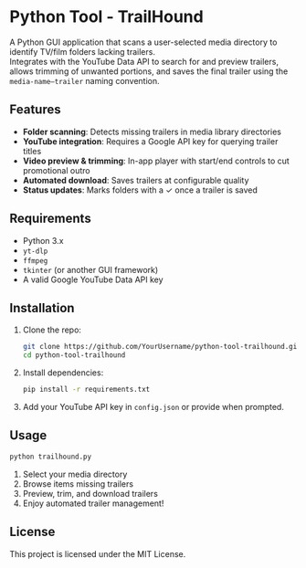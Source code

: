# Python Tool - TrailHound

A Python GUI application that scans a user-selected media directory to identify TV/film folders lacking trailers.  
Integrates with the YouTube Data API to search for and preview trailers, allows trimming of unwanted portions, and saves the final trailer using the `media-name–trailer` naming convention.

## Features
- **Folder scanning**: Detects missing trailers in media library directories  
- **YouTube integration**: Requires a Google API key for querying trailer titles  
- **Video preview & trimming**: In-app player with start/end controls to cut promotional outro  
- **Automated download**: Saves trailers at configurable quality  
- **Status updates**: Marks folders with a ✓ once a trailer is saved  

## Requirements
- Python 3.x  
- `yt-dlp`  
- `ffmpeg`  
- `tkinter` (or another GUI framework)  
- A valid Google YouTube Data API key  

## Installation
1. Clone the repo:  
   ```bash
   git clone https://github.com/YourUsername/python-tool-trailhound.git
   cd python-tool-trailhound
   ```
2. Install dependencies:  
   ```bash
   pip install -r requirements.txt
   ```
3. Add your YouTube API key in `config.json` or provide when prompted.  

## Usage
```bash
python trailhound.py
```
1. Select your media directory  
2. Browse items missing trailers  
3. Preview, trim, and download trailers  
4. Enjoy automated trailer management!  

## License
This project is licensed under the MIT License.
